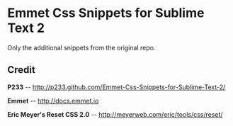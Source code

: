 # Emmet Css Snippets for Sublime Text 2

Only the additional snippets from the original repo.


## Credit

**P233** -- http://p233.github.com/Emmet-Css-Snippets-for-Sublime-Text-2/

**Emmet** -- http://docs.emmet.io

**Eric Meyer's Reset CSS 2.0** -- http://meyerweb.com/eric/tools/css/reset/
